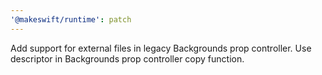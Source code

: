 ```yaml
---
'@makeswift/runtime': patch
---
```


Add support for external files in legacy Backgrounds prop controller. Use descriptor in Backgrounds prop controller copy function.
